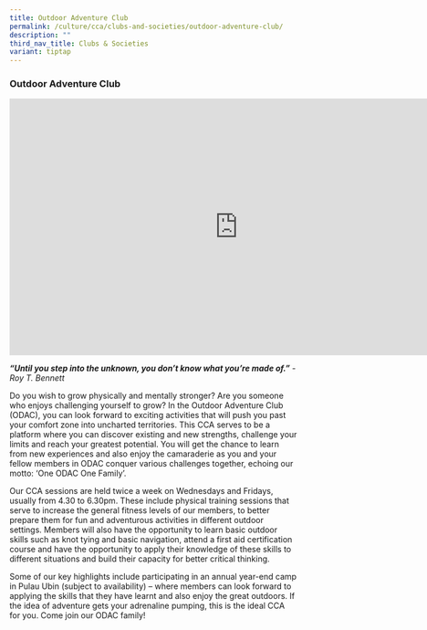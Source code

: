 ```yaml
---
title: Outdoor Adventure Club
permalink: /culture/cca/clubs-and-societies/outdoor-adventure-club/
description: ""
third_nav_title: Clubs & Societies
variant: tiptap
---
```

<h3><strong>Outdoor Adventure Club</strong></h3>
<div class="iframe-wrapper">
<iframe height="450" width="800" allowfullscreen="true" frameborder="0" src="https://www.youtube.com/embed/UJmqjREZ0bo"></iframe>
</div>
<p><strong><em>“Until you step into the unknown, you don’t know what you’re made of.”</em></strong><em> - Roy T. Bennett<br></em>
</p>
<p>Do you wish to grow physically and mentally stronger? Are you someone
who enjoys challenging yourself to grow? In the Outdoor Adventure Club
(ODAC), you can look forward to exciting activities that will push you
past your comfort zone into uncharted territories. This CCA serves to be
a platform where you can discover existing and new strengths, challenge
your limits and reach your greatest potential. You will get the chance
to learn from new experiences and also enjoy the camaraderie as you and
your fellow members in ODAC conquer various challenges together, echoing
our motto: ‘One ODAC One Family’.</p>
<p>Our CCA sessions are held twice a week on Wednesdays and Fridays, usually
from 4.30 to 6.30pm. These include physical training sessions that serve
to increase the general fitness levels of our members, to better prepare
them for fun and adventurous activities in different outdoor settings.
Members will also have the opportunity to learn basic outdoor skills such
as knot tying and basic navigation, attend a first aid certification course
and have the opportunity to apply their knowledge of these skills to different
situations and build their capacity for better critical thinking.</p>
<p>Some of our key highlights include participating in an annual year-end
camp in Pulau Ubin (subject to availability) – where members can look forward
to applying the skills that they have learnt and also enjoy the great outdoors.
If the idea of adventure gets your adrenaline pumping, this is the ideal
CCA for you. Come join our ODAC family!</p>